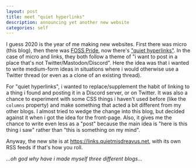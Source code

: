 ```yaml
---
layout: post
title: meet "quiet hyperlinks"
description: announcing yet another new website
categories: self
---
```


I guess 2020 is the year of me making new websites. First there was micro (this blog), then there
was [FOSS Pride], now there's ["quiet hyperlinks"]. In the case of micro and links, they both follow
a theme of "i want to post in a place that's not Twitter/Mastodon/Discord". Here the idea was that i
wanted to write medium-form ideas in situations where i would otherwise use a Twitter thread (or
even as a clone of an existing thread).

[FOSS Pride]: https://fosspride.org
["quiet hyperlinks"]: https://links.quietmisdreavus.net

For "quiet hyperlinks", i wanted to replace/supplement the habit of linking to a thing i found and
posting it in a Discord server, or on Twitter. It was also a chance to experiment with some CSS
things i haven't used before (like the `columns` property) and make something that acted a bit
different from my other blogs. I almost tried to wedge the change into this blog, but decided
against it when i got the idea for the front-page. Also, it gives me the chance to write even less
as a "post" because the main idea is "here is this thing i saw" rather than "this is something on my
mind".

Anyway, the new site is at <https://links.quietmisdreavus.net>, with its own RSS feeds if that's how
you roll.

*...oh god why have i made myself three different blogs...*
